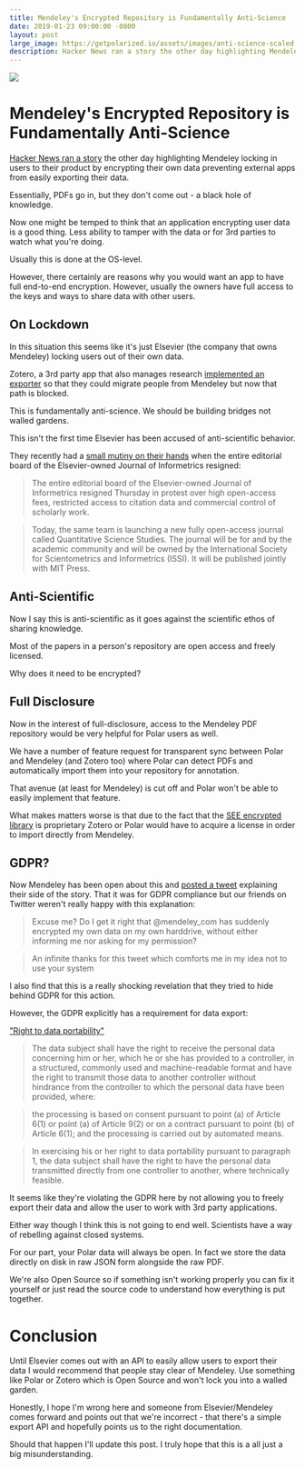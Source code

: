 ```yaml
---
title: Mendeley's Encrypted Repository is Fundamentally Anti-Science
date: 2019-01-23 09:00:00 -0800
layout: post
large_image: https://getpolarized.io/assets/images/anti-science-scaled.jpg
description: Hacker News ran a story the other day highlighting Mendeley locking in users to their product by encrypting their own data preventing external apps from easily exporting their data. 
---
```


<img class="img-fluid" src="https://getpolarized.io/assets/images/anti-science-scaled.jpg">

# Mendeley's Encrypted Repository is Fundamentally Anti-Science 

[Hacker News ran a story](https://news.ycombinator.com/item?id=18977461) the
other day highlighting Mendeley locking in users to their product by encrypting
their own data preventing external apps from easily exporting their data.

Essentially, PDFs go in, but they don't come out - a black hole of knowledge.

Now one might be temped to think that an application encrypting user data is 
a good thing.  Less ability to tamper with the data or for 3rd parties to 
watch what you're doing.

Usually this is done at the OS-level.

However, there certainly are reasons why you would want an app to have full
end-to-end encryption.  However, usually the owners have full access to the 
keys and ways to share data with other users.

## On Lockdown

In this situation this seems like it's just Elsevier (the company that owns
Mendeley) locking users out of their own data.

Zotero, a 3rd party app that also manages research [implemented an
exporter](https://www.zotero.org/support/kb/mendeley_import) so that they could
migrate people from Mendeley but now that path is blocked.

This is fundamentally anti-science.  We should be building bridges not walled 
gardens.

This isn't the first time Elsevier has been accused of anti-scientific behavior.

They recently had a [small mutiny on their
hands](https://www.insidehighered.com/news/2019/01/14/elsevier-journal-editors-resign-start-rival-open-access-journal)
when the entire editorial board of the Elsevier-owned Journal of Informetrics
resigned:

> The entire editorial board of the Elsevier-owned Journal of Informetrics
resigned Thursday in protest over high open-access fees, restricted access to
citation data and commercial control of scholarly work.

> Today, the same team is launching a new fully open-access journal called
Quantitative Science Studies. The journal will be for and by the academic
community and will be owned by the International Society for Scientometrics and
Informetrics (ISSI). It will be published jointly with MIT Press.

## Anti-Scientific

Now I say this is anti-scientific as it goes against the scientific ethos of 
sharing knowledge.

Most of the papers in a person's repository are open access and freely licensed.

Why does it need to be encrypted?

## Full Disclosure

Now in the interest of full-disclosure, access to the Mendeley PDF repository
would be very helpful for Polar users as well.

We have a number of feature request for transparent sync between Polar and
Mendeley (and Zotero too) where Polar can detect PDFs and automatically 
import them into your repository for annotation.

That avenue (at least for Mendeley) is cut off and Polar won't be able
to easily implement that feature.

What makes matters worse is that due to the fact that the [SEE encrypted
library](https://eighty-twenty.org/2018/06/13/mendeley-encrypted-db) is proprietary 
Zotero or Polar would have to acquire a license in order to import directly from
Mendeley.

## GDPR?

Now Mendeley has been open about this and [posted a tweet](https://twitter.com/mendeley_com/status/1006915998841221120)
explaining their side of the story.  That it was for GDPR compliance but
our friends on Twitter weren't really happy with this explanation:

> Excuse me? Do I get it right that @mendeley_com has suddenly encrypted my own
data on my own harddrive, without either informing me nor asking for my
permission?

> An infinite thanks for this tweet which comforts me in my idea not to use your system

I also find that this is a really shocking revelation that they tried to hide
behind GDPR for this action.

However, the GDPR explicitly has a requirement for data export:

["Right to data portability"](https://gdpr-info.eu/art-20-gdpr/)

>The data subject shall have the right to receive the personal data concerning
him or her, which he or she has provided to a controller, in a structured,
commonly used and machine-readable format and have the right to transmit those
data to another controller without hindrance from the controller to which the
personal data have been provided, where:

> the processing is based on consent pursuant to point (a) of Article 6(1) or
point (a) of Article 9(2) or on a contract pursuant to point (b) of Article
6(1); and the processing is carried out by automated means.

>In exercising his or her right to data portability pursuant to paragraph 1, the
data subject shall have the right to have the personal data transmitted directly
from one controller to another, where technically feasible.
  
It seems like they're violating the GDPR here by not allowing you to freely 
export their data and allow the user to work with 3rd party applications.

Either way though I think this is not going to end well.  Scientists have a way
of rebelling against closed systems.  

For our part, your Polar data will always be open.  In fact we store the data
directly on disk in raw JSON form alongside the raw PDF.  

We're also Open Source so if something isn't working properly you can fix it
yourself or just read the source code to understand how everything is put
together.

# Conclusion

Until Elsevier comes out with an API to easily allow users to export their data
I would recommend that people stay clear of Mendeley. Use something like Polar
or Zotero which is Open Source and won't lock you into a walled garden.

Honestly, I hope I'm wrong here and someone from Elsevier/Mendeley comes forward
and points out that we're incorrect - that there's a simple export API and
hopefully points us to the right documentation.

Should that happen I'll update this post.  I truly hope that this is a all just
a big misunderstanding.
